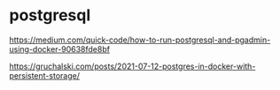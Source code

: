 # postgresql

https://medium.com/quick-code/how-to-run-postgresql-and-pgadmin-using-docker-90638fde8bf

https://gruchalski.com/posts/2021-07-12-postgres-in-docker-with-persistent-storage/
